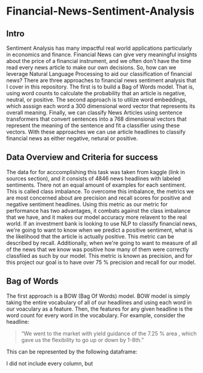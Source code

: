 # Financial-News-Sentiment-Analysis
## Intro
Sentiment Analysis has many impactful real world applications particularly in economics and finance. Financial News can give very meaningful insights about the price of a financial instrument, and we often don't have the time read every news article to make our own decisions. So, how can we leverage Natural Language Processing to aid our classification of financial news? There are three approaches to financial news sentiment analysis that I cover in this repository. The first is to build a Bag of Words model. That is, using word counts to calculate the probability that an article is negative, neutral, or positive. The second approach is to utilize word embeddings, which asssign each word a 300 dimensional word vector that represents its overall meaning. Finally, we can classify News Articles using sentence transformers that convert sentences into a 768 dimensional vectors that represent the meaning of the sentence and fit a classifier using these vectors. With these approaches we can use article headlines to classify financial news as either negative, netural or positive. 

## Data Overview and Criteria for success

The data for for acccomplishing this task was taken from kaggle (link in sources section), and it consists of 4846 news headlines with labeled sentiments. There not an equal amount of examples for each sentiment. This is called class imbalance. To overcome this imbalance, the metrics we are most concerned about are precision and recall scores for positive and negative sentiment headlines. Using this metric as our metric for performance has two advantages, it combats against the class imbalance that we have, and it makes our model accuracy more relavent to the real world. If an investment bank is looking to use NLP to classify financial news, we're going to want to know when we predict a positive sentiment, what is the likelihood that the article is actually positive. This metric can be described by recall. Additionally, when we're going to want to measure of all of the news that we know was positive how many of them were correctly classfiied as such by our model. This metric is known as precision, and for this project our goal is to have over 75 % precision and recall for our model.

## Bag of Words

The first approach is a BOW (Bag Of Words) model. BOW model is simply taking the entire vocabulary of all of our headlines and using each word in our voaculary as a feature. Then, the features for any given headline is the word count for every word in the vocabulary. For example, consider the headline:

>“We went to the market with yield guidance of the 7.25 % area , which gave us the flexibility to go up or down by 1-8th.”

This can be represented by the following dataframe:



I did not include every column, but



